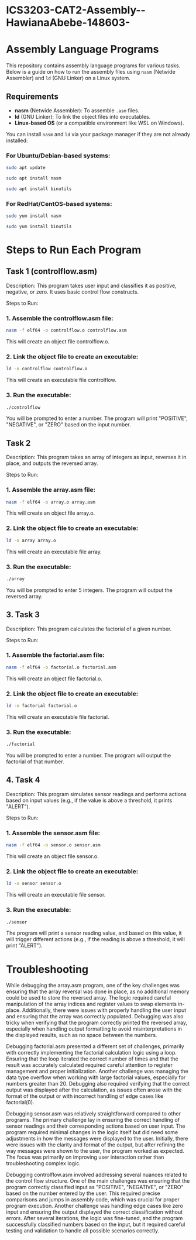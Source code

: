 # ICS3203-CAT2-Assembly--HawianaAbebe-148603-

# Assembly Language Programs

This repository contains assembly language programs for various tasks. Below is a guide on how to run the assembly files using `nasm` (Netwide Assembler) and `ld` (GNU Linker) on a Linux system.

## Requirements

- **nasm** (Netwide Assembler): To assemble `.asm` files.
- **ld** (GNU Linker): To link the object files into executables.
- **Linux-based OS** (or a compatible environment like WSL on Windows).

You can install `nasm` and `ld` via your package manager if they are not already installed:

### For Ubuntu/Debian-based systems:
```bash
sudo apt update

sudo apt install nasm

sudo apt install binutils
```

### For RedHat/CentOS-based systems:
```bash
sudo yum install nasm

sudo yum install binutils
```



# Steps to Run Each Program

## Task 1 (controlflow.asm)

Description:
This program takes user input and classifies it as positive, negative, or zero. It uses basic control flow constructs.

Steps to Run:
### 1. Assemble the controlflow.asm file:

```bash
nasm -f elf64 -o controlflow.o controlflow.asm
```

This will create an object file controlflow.o.

### 2. Link the object file to create an executable:

```bash
ld -o controlflow controlflow.o
```
This will create an executable file controlflow.

### 3. Run the executable:

```bash
./controlflow
```
You will be prompted to enter a number. The program will print "POSITIVE", "NEGATIVE", or "ZERO" based on the input number.


## Task 2
Description:
This program takes an array of integers as input, reverses it in place, and outputs the reversed array.

Steps to Run:

### 1. Assemble the array.asm file:

```bash
nasm -f elf64 -o array.o array.asm
```
This will create an object file array.o.

### 2. Link the object file to create an executable:

```bash
ld -o array array.o
```
This will create an executable file array.

### 3. Run the executable:

```bash
./array
```
You will be prompted to enter 5 integers. The program will output the reversed array.


## 3. Task 3

Description:
This program calculates the factorial of a given number.

Steps to Run:
### 1. Assemble the factorial.asm file:

```bash
nasm -f elf64 -o factorial.o factorial.asm
```
This will create an object file factorial.o.

### 2. Link the object file to create an executable:

```bash
ld -o factorial factorial.o
```
This will create an executable file factorial.

### 3. Run the executable:

```bash
./factorial
```
You will be prompted to enter a number. The program will output the factorial of that number.



## 4. Task 4

Description:
This program simulates sensor readings and performs actions based on input values (e.g., if the value is above a threshold, it prints "ALERT").

Steps to Run:
### 1. Assemble the sensor.asm file:

```bash
nasm -f elf64 -o sensor.o sensor.asm
```
This will create an object file sensor.o.

### 2. Link the object file to create an executable:

```bash
ld -o sensor sensor.o
```
This will create an executable file sensor.

### 3. Run the executable:

```bash
./sensor
```
The program will print a sensor reading value, and based on this value, it will trigger different actions (e.g., if the reading is above a threshold, it will print "ALERT").

# Troubleshooting

While debugging the array.asm program, one of the key challenges was ensuring that the array reversal was done in place, as no additional memory could be used to store the reversed array. The logic required careful manipulation of the array indices and register values to swap elements in-place. Additionally, there were issues with properly handling the user input and ensuring that the array was correctly populated. Debugging was also tricky when verifying that the program correctly printed the reversed array, especially when handling output formatting to avoid misinterpretations in the displayed results, such as no space between the numbers.

Debugging factorial.asm presented a different set of challenges, primarily with correctly implementing the factorial calculation logic using a loop. Ensuring that the loop iterated the correct number of times and that the result was accurately calculated required careful attention to register management and proper initialization. Another challenge was managing the data type overflow when working with large factorial values, especially for numbers greater than 20. Debugging also required verifying that the correct output was displayed after the calculation, as issues often arose with the format of the output or with incorrect handling of edge cases like factorial(0).

Debugging sensor.asm was relatively straightforward compared to other programs. The primary challenge lay in ensuring the correct handling of sensor readings and their corresponding actions based on user input. The program required minimal changes in the logic itself but did need some adjustments in how the messages were displayed to the user. Initially, there were issues with the clarity and format of the output, but after refining the way messages were shown to the user, the program worked as expected. The focus was primarily on improving user interaction rather than troubleshooting complex logic.

Debugging controlflow.asm involved addressing several nuances related to the control flow structure. One of the main challenges was ensuring that the program correctly classified input as "POSITIVE", "NEGATIVE", or "ZERO" based on the number entered by the user. This required precise comparisons and jumps in assembly code, which was crucial for proper program execution. Another challenge was handling edge cases like zero input and ensuring the output displayed the correct classification without errors. After several iterations, the logic was fine-tuned, and the program successfully classified numbers based on the input, but it required careful testing and validation to handle all possible scenarios correctly.
